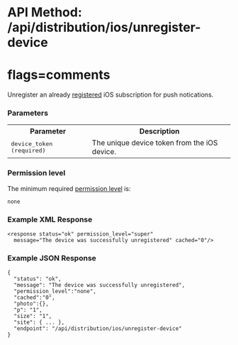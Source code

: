 # API Method: /api/distribution/ios/unregister-device
# flags=comments

Unregister an already [registered](distribution-iso-register-device) iOS subscription for push notications.

### Parameters

<table class="pretty">
  <tr><th>Parameter</th><th>Description</th></tr>

  <tr>
    <td>
      <tt>device_token (required)</tt> 
    </td>
    <td>
      The unique device token from the iOS device.
    </td>
  </tr>
</table>



### Permission level 

The minimum required [permission level](index#permission-level) is:

    none


### Example XML Response

    <response status="ok" permission_level="super" 
      message="The device was successfully unregistered" cached="0"/>

### Example JSON Response

    {
      "status": "ok", 
      "message": "The device was successfully unregistered",
      "permission_level":"none",
      "cached":"0",
      "photo":{},
      "p": "1",
      "size": "1",
      "site": { ... },
      "endpoint": "/api/distribution/ios/unregister-device"
    }
